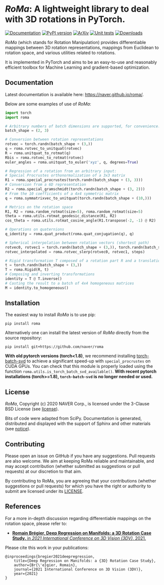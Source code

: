 # *RoMa*: A lightweight library to deal with 3D rotations in PyTorch.
[![Documentation](https://img.shields.io/badge/Documentation--33cb56)](https://naver.github.io/roma/)
[![PyPI version](https://badge.fury.io/py/roma.svg)](https://badge.fury.io/py/roma)
[![ArXiv](https://img.shields.io/badge/arXiv-2103.16317-33cb56)](https://arxiv.org/abs/2103.16317)
[![Unit tests](https://github.com/naver/roma/actions/workflows/main.yml/badge.svg)](https://github.com/naver/roma/actions/workflows/main.yml)
[![Downloads](https://static.pepy.tech/badge/roma)](https://pepy.tech/project/roma)

*RoMa* (which stands for Rotation Manipulation) provides differentiable mappings between 3D rotation representations, mappings from Euclidean to rotation space, and various utilities related to rotations.

It is implemented in PyTorch and aims to be an easy-to-use and reasonably efficient toolbox for Machine Learning and gradient-based optimization.

## Documentation
Latest documentation is available here: https://naver.github.io/roma/.

Below are some examples of use of *RoMa*:
```python
import torch
import roma

# Arbitrary numbers of batch dimensions are supported, for convenience.
batch_shape = (2, 3)

# Conversion between rotation representations
rotvec = torch.randn(batch_shape + (3,))
q = roma.rotvec_to_unitquat(rotvec)
R = roma.unitquat_to_rotmat(q)
Rbis = roma.rotvec_to_rotmat(rotvec)
euler_angles = roma.unitquat_to_euler('xyz', q, degrees=True)

# Regression of a rotation from an arbitrary input:
# Special Procrustes orthonormalization of a 3x3 matrix
R1 = roma.special_procrustes(torch.randn(batch_shape + (3, 3)))
# Conversion from a 6D representation
R2 = roma.special_gramschmidt(torch.randn(batch_shape + (3, 2)))
# From the 10 coefficients of a 4x4 symmetric matrix
q = roma.symmatrixvec_to_unitquat(torch.randn(batch_shape + (10,)))

# Metrics on the rotation space
R1, R2 = roma.random_rotmat(size=5), roma.random_rotmat(size=5)
theta = roma.utils.rotmat_geodesic_distance(R1, R2)
cos_theta = roma.utils.rotmat_cosine_angle(R1.transpose(-2, -1) @ R2)

# Operations on quaternions
q_identity = roma.quat_product(roma.quat_conjugation(q), q)

# Spherical interpolation between rotation vectors (shortest path)
rotvec0, rotvec1 = torch.randn(batch_shape + (3,)), torch.randn(batch_shape + (3,))
rotvec_interpolated = roma.rotvec_slerp(rotvec0, rotvec1, steps)

# Rigid transformation T composed of a rotation part R and a translation part t
t = torch.randn(batch_shape + (3,))
T = roma.Rigid(R, t)
# Composing and inverting transformations
identity = T @ T.inverse()
# Casting the result to a batch of 4x4 homogeneous matrices
M = identity.to_homogeneous()
```

## Installation
The easiest way to install *RoMa* is to use pip:
```
pip install roma
```

Alternatively one can install the latest version of *RoMa* directly from the source repository:
```
pip install git+https://github.com/naver/roma
```

**With old pytorch versions (torch<1.8)**, we recommend installing [torch-batch-svd](https://github.com/KinglittleQ/torch-batch-svd)
to achieve a significant speed-up with `special_procrustes` on CUDA GPUs.
You can check that this module is properly loaded using the function `roma.utils.is_torch_batch_svd_available()`.
**With recent pytorch installations (torch>=1.8), `torch-batch-svd` is no longer needed or used.**


## License
*RoMa*, Copyright (c) 2020 NAVER Corp., is licensed under the 3-Clause BSD License (see [license](https://github.com/naver/roma/blob/master/LICENSE)).

Bits of code were adapted from SciPy. Documentation is generated, distributed and displayed with the support of Sphinx and other materials (see [notice](https://github.com/naver/roma/blob/master/NOTICE)).

## Contributing
Please open an issue on GitHub if you have any suggestions.
Pull requests are also welcome.
We aim at keeping RoMa reliable and maintainable, and may accept contribution (whether submitted as suggestions or pull requests) at our discretion to that aim.

By contributing to RoMa, you are agreeing that your contributions (whether suggestions or pull requests) for which you have the right or authority to submit are licensed under its [LICENSE](https://github.com/naver/roma/blob/master/LICENSE).

## References
For a more in-depth discussion regarding differentiable mappings on the rotation space, please refer to:
- [__Romain Brégier, Deep Regression on Manifolds: a 3D Rotation Case Study.__ in _2021 International Conference on 3D Vision (3DV)_, 2021.](https://arxiv.org/abs/2103.16317)

Please cite this work in your publications:
```
@inproceedings{bregier2021deepregression,
	title={Deep Regression on Manifolds: a {3D} Rotation Case Study},
	author={Br{\'e}gier, Romain},
	journal={2021 International Conference on 3D Vision (3DV)},
	year={2021}
}
```

